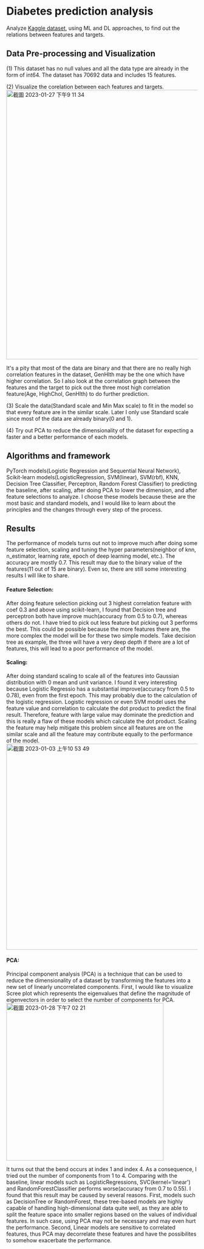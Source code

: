 # Diabetes prediction analysis

Analyze [Kaggle dataset](https://www.kaggle.com/datasets/prosperchuks/health-dataset), using ML and DL approaches, to find out the relations between features and targets.

## Data Pre-processing and Visualization
(1) This dataset has no null values and all the data type are already in the form of int64. The dataset has 70692 data and includes 15 features.   

(2) Visualize the corelation between each features and targets.
<img width="708" alt="截圖 2023-01-27 下午9 11 34" src="https://user-images.githubusercontent.com/68526411/215095097-7725bfcd-dd01-4a32-849b-10a610d164e2.png"> 
 
It's a pity that most of the data are binary and that there are no really high correlation features in the dataset, GenHlth may be the one which have higher correlation. So I also look at the correlation graph between the features and the target to pick out the three most high correlation feature(Age, HighChol, GenHlth) to do further prediction.

(3) Scale the data(Standard scale and Min Max scale) to fit in the model so that every feature are in the similar scale. Later I only use Standard scale since most of the data are already binary(0 and 1).

(4) Try out PCA to reduce the dimensionality of the dataset for expecting a faster and a better performance of each models.

## Algorithms and framework
PyTorch models(Logistic Regression and Sequential Neural Network), Scikit-learn models(LogisticRegression, SVM(linear), SVM(rbf), KNN, Decision Tree Classifier, Perceptron, Random Forest Classifier) to predicting the baseline, after scaling, after doing PCA to lower the dimension, and after feature selections to analyze. I choose these models because these are the most basic and standard models, and I would like to learn about the principles and the changes through every step of the process.

## Results
The performance of models turns out not to improve much after doing some feature selection, scaling and tuning the hyper parameters(neighbor of knn, n_estimator, learning rate, epoch of deep learning model, etc.). The accuracy are mostly 0.7. This result may due to the binary value of the features(11 out of 15 are binary). Even so, there are still some interesting results I will like to share.

#### Feature Selection: 
After doing feature selection picking out 3 highest correlation feature with coef 0.3 and above using scikit-learn, I found that Decision tree and perceptron both have improve much(accuracy from 0.5 to 0.7), whereas others do not. I have tried to pick out less feature but picking out 3 performs the best. This could be possible because the more features there are, the more complex the model will be for these two simple models. Take decision tree as example, the three will have a very deep depth if there are a lot of features, this will lead to a poor performance of the model. 

#### Scaling:
After doing standard scaling to scale all of the features into Gaussian distribution with 0 mean and unit variance. I found it very interesting because Logistic Regressio has a substantial improve(accuracy from 0.5 to 0.78), even from the first epoch. This may probably due to the calculation of the logistic regression. Logistic regression or even SVM model uses the feature value and correlation to calculate the dot product to predict the final result. Therefore, feature with large value may dominate the prediction and this is really a flaw of these models which calculate the dot product. Scaling the feature may help mitigate this problem since all features are on the similar scale and all the feature may contribute equally to the performance of the model. 
<img width="541" alt="截圖 2023-01-03 上午10 53 49" src="https://user-images.githubusercontent.com/68526411/215100815-877a2fcc-0ccc-44d4-a9e3-0d83b226e646.png">

#### PCA:
Principal component analysis (PCA) is a technique that can be used to reduce the dimensionality of a dataset by transforming the features into a new set of linearly uncorrelated components. First, I would like to visualize Scree plot which represents the eigenvalues that define the magnitude of eigenvectors in order to select the number of components for PCA.
<img width="414" alt="截圖 2023-01-28 下午7 02 21" src="https://user-images.githubusercontent.com/68526411/215263091-91589a43-d250-4009-9d67-1091e40ab775.png">

It turns out that the bend occurs at index 1 and index 4. As a consequence, I tried out the number of components from 1 to 4. Comparing with the baseline, linear models such as LogisticRegressions, SVC(kernel='linear') and RandomForestClassifier performs worse(accuracy from 0.7 to 0.55). I found that this result may be caused by several reasons. First, models such as DecisionTree or RandomForest, these tree-based models are highly capable of handling high-dimensional data quite well, as they are able to split the feature space into smaller regions based on the values of individual features. In such case, using PCA may not be necessary and may even hurt the performance. Second, Linear models are sensitive to correlated features, thus PCA may decorrelate these features and have the possibilites to somehow exacerbate the performance.
